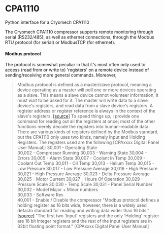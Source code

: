 # CPA1110
 Python interface for a Cryomech CPA1110

The Cryomech CPA1110 compressor supports remote monitoring through serial
(RS232/485), as well as ethernet connections, through the Modbus RTU protocol
(for serial) or ModbusTCP (for ethernet).
#### Modbus protocol
The protocol is somewhat peculiar in that it's most often only used to access
(read from or write to) 'registers' on a remote device instead of
sending/receiving more general commands. Moreover,
> Modbus protocol is defined as a master/slave protocol, meaning a device
operating as a master will poll one or more devices operating as a slave. This
means a slave device cannot volunteer information; it must wait to be asked for
it. The master will write data to a slave device's registers, and read data from
a slave device's registers. A register address or register reference is always
in the context of the slave's registers.
[[source]](https://www.csimn.com/CSI_pages/Modbus101.html)
To speed things up, I provide one command for reading out all the registers at
once; most of the other functions merely decode the registers into
human-readable data.
There are various kinds of registers defined by the Modbus standard, but the
CPA1110 only uses two kinds, namely Input and Holding Registers. The registers
used are the following [CPAxxxx Digital Panel User Manual]:
    30,001 - Operating State	
    30,002 - Compressor Running 
    30,003 - Warning State 
    30,004 - Errors
    30,005 - Alarm State 
    30,007 - Coolant In Temp 
    30,009 - Coolant Out Temp 
    30,011 - Oil Temp 
    30,013 - Helium Temp 
    30,015 - Low Pressure 
    30,017 - Low Pressure Average 
    30,019 - High Pressure 
    30,021 - High Pressure Average 
    30,023 - Delta Pressure Average 
    30,025 - Motor Current 
    30,027 - Hours Of Operation 
    30,029 - Pressure Scale 
    30,030 - Temp Scale 
    30,031 - Panel Serial Number 
    30,032 - Model Major + Minor numbers  
    30,033 - Software Rev  
    40,001 - Enable / Disable the compressor
"Modbus protocol defines a holding register as 16 bits wide; however, there is a
widely used defacto standard for reading and writing data wider than 16 bits."
[[source]](https://www.csimn.com/CSI_pages/Modbus101.html) "The first two
'Input' registers and the only 'Holding' register are 16 bit integer registers
and the rest of the input registers are in 32bit floating point format."
[CPAxxxx Digital Panel User Manual]